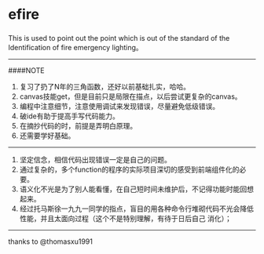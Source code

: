 # efire
###
This is used to point out the point which is out of the standard of the Identification of fire emergency lighting。 

----------------
####NOTE
1. 复习了扔了N年的三角函数，还好以前基础扎实，哈哈。
2. canvas技能get，但是目前只是局限在描点，以后尝试更复杂的canvas。
3. 编程中注意细节，注意使用调试来发现错误，尽量避免低级错误。
4. 破ide有助于提高手写代码能力。
5. 在摘抄代码的时，前提是弄明白原理。
6. 还需要学好基础。

-----
1. 坚定信念，相信代码出现错误一定是自己的问题。
2. 通过复杂的，多个function的程序的实际项目深切的感受到前端组件化的必要。
3. 语义化不光是为了别人能看懂，在自己短时间未维护后，不记得功能时能回想起来。
4. 经过托马斯徐一九九一同学的指点，盲目的用各种命令行堆砌代码不光会降低性能，并且太面向过程（这个不是特别理解，有待于日后自己    消化）；


------
thanks to @thomasxu1991
